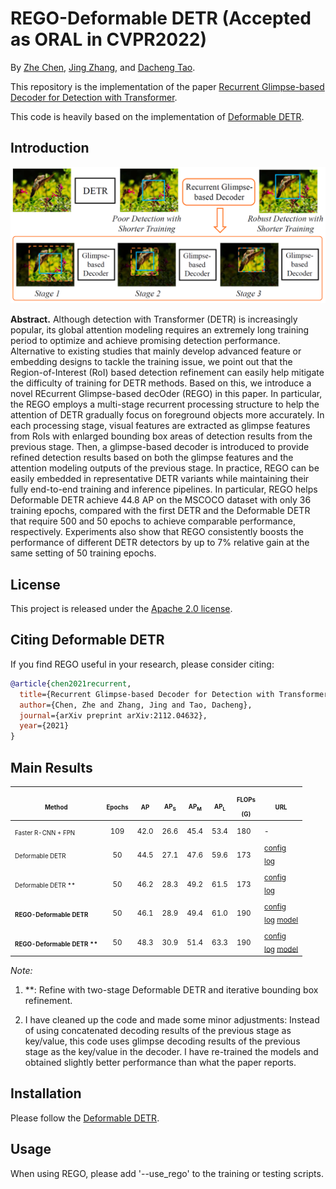 # REGO-Deformable DETR (Accepted as ORAL in CVPR2022)

By [Zhe Chen](https://scholar.google.cz/citations?user=Jgt6vEAAAAAJ&hl),  [Jing Zhang](https://scholar.google.com/citations?user=9jH5v74AAAAJ&hl), and [Dacheng Tao](https://scholar.google.com/citations?user=RwlJNLcAAAAJ&hl).

This repository is the implementation of the paper [Recurrent Glimpse-based Decoder for Detection with Transformer](https://arxiv.org/abs/2112.04632). 

This code is heavily based on the implementation of [Deformable DETR](https://github.com/fundamentalvision/Deformable-DETR.git).


## Introduction

![REGO](./figs/title.png)

**Abstract.** Although detection with Transformer (DETR) is increasingly popular, its global attention modeling requires an extremely long training period to optimize and achieve promising detection performance. Alternative to existing studies that mainly develop advanced feature or embedding designs to tackle the training issue, we point out that the Region-of-Interest (RoI) based detection refinement can easily help mitigate the difficulty of training for DETR methods. Based on this, we introduce a novel REcurrent Glimpse-based decOder (REGO) in this paper. In particular, the REGO employs a multi-stage recurrent processing structure to help the attention of DETR gradually focus on foreground objects more accurately. In each processing stage, visual features are extracted as glimpse features from RoIs with enlarged bounding box areas of detection results from the previous stage. Then, a glimpse-based decoder is introduced to provide refined detection results based on both the glimpse features and the attention modeling outputs of the previous stage. In practice, REGO can be easily embedded in representative DETR variants while maintaining their fully end-to-end training and inference pipelines. In particular, REGO helps Deformable DETR achieve 44.8 AP on the MSCOCO dataset with only 36 training epochs, compared with the first DETR and the Deformable DETR that require 500 and 50 epochs to achieve comparable performance, respectively. Experiments also show that REGO consistently boosts the performance of different DETR detectors by up to 7% relative gain at the same setting of 50 training epochs.

## License

This project is released under the [Apache 2.0 license](./LICENSE).


## Citing Deformable DETR
If you find REGO useful in your research, please consider citing:
```bibtex
@article{chen2021recurrent,
  title={Recurrent Glimpse-based Decoder for Detection with Transformer},
  author={Chen, Zhe and Zhang, Jing and Tao, Dacheng},
  journal={arXiv preprint arXiv:2112.04632},
  year={2021}
}
```

## Main Results

| <sub><sub>Method</sub></sub>   | <sub><sub>Epochs</sub></sub> | <sub><sub>AP</sub></sub> | <sub><sub>AP<sub>S</sub></sub></sub> | <sub><sub>AP<sub>M</sub></sub></sub> | <sub><sub>AP<sub>L</sub></sub></sub> | <sub><sub>FLOPs<br>(G)</sub></sub> | <sub><sub>URL</sub></sub>                     |
| ----------------------------------- | :----: | :--: | :----: | :---: | :---------------------: | ----- | ----- |
| <sub><sub>Faster R-CNN + FPN</sub></sub> | <sub>109</sub> | <sub>42.0</sub> | <sub>26.6</sub> | <sub>45.4</sub> | <sub>53.4</sub> |<sub>180</sub> | <sub>-</sub> |
| <sub><sub>Deformable DETR</sub></sub> | <sub>50</sub> | <sub>44.5</sub> | <sub>27.1</sub> | <sub>47.6</sub> | <sub>59.6</sub> | <sub>173</sub> | <sub>[config](./configs/r50_deformable_detr.sh)<br/>[log](https://drive.google.com/file/d/18YSLshFjc_erOLfFC-hHu4MX4iyz1Dqr/view?usp=sharing)</sub>  |
| <sub><sub>Deformable DETR ** </sub></sub> | <sub>50</sub> | <sub>46.2</sub> | <sub>28.3</sub> | <sub>49.2</sub> | <sub>61.5</sub> | <sub>173</sub>| <sub>[config](./configs/r50_deformable_detr_plus_iterative_bbox_refinement.sh)<br/>[log](https://drive.google.com/file/d/1DFNloITi1SFBWjYzvVEAI75ndwmGM1Uj/view?usp=sharing)</sub> |
| **<sub><sub>REGO-Deformable DETR</sub></sub>** | <sub>50</sub> | <sub>46.1</sub> | <sub>28.9</sub> | <sub>49.4</sub> | <sub>61.0</sub> | <sub>190</sub> | <sub>[config](./configs/r50_deformable_detr-rego.sh)<br/>[log](https://www.dropbox.com/s/darsebc1w41cx5j/r50-rego.txt?dl=0) [model](https://www.dropbox.com/s/wusu4n4tcpby5c4/r50-rego.pth?dl=0)</sub> |
| **<sub><sub>REGO-Deformable DETR ** </sub></sub>** | <sub>50</sub> | <sub>48.3</sub> | <sub>30.9</sub> | <sub>51.4</sub> | <sub>63.3</sub> | <sub>190</sub>|<sub>[config](./configs/r50_deformable_detr_plus_iterative_bbox_refinement-rego.sh)<br/>[log](https://www.dropbox.com/s/ywo01vpp1kk4vro/r50-plus-plus-rego.txt?dl=0) [model](https://www.dropbox.com/s/8tzrardi62zaplk/r50-plus-plus-rego.pth?dl=0)</sub> |

*Note:*

1. **: Refine with two-stage Deformable DETR and iterative bounding box refinement.

2. I have cleaned up the code and made some minor adjustments: Instead of using concatenated decoding results of the previous stage as key/value, this code uses glimpse decoding results of the previous stage as the key/value in the decoder. I have re-trained the models and obtained slightly better performance than what the paper reports.


## Installation

Please follow the [Deformable DETR](https://github.com/fundamentalvision/Deformable-DETR).

## Usage
When using REGO, please add '--use_rego' to the training or testing scripts. 

